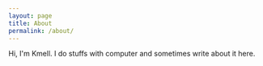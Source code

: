 ```yaml
---
layout: page
title: About
permalink: /about/
---
```


Hi, I'm Kmell. I do stuffs with computer and sometimes write about it here.
